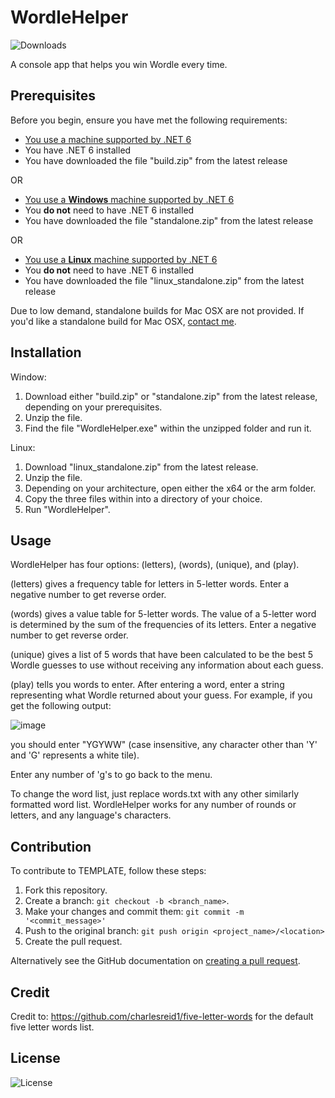 # WordleHelper
![Downloads](https://img.shields.io/github/downloads/winggar/WordleHelper/total?style=for-the-badge)

A console app that helps you win Wordle every time.

## Prerequisites

Before you begin, ensure you have met the following requirements:
- [You use a machine supported by .NET 6](https://github.com/dotnet/core/blob/main/release-notes/6.0/supported-os.md)
- You have .NET 6 installed
- You have downloaded the file "build.zip" from the latest release

OR

- [You use a **Windows** machine supported by .NET 6](https://github.com/dotnet/core/blob/main/release-notes/6.0/supported-os.md)
- You **do not** need to have .NET 6 installed
- You have downloaded the file "standalone.zip" from the latest release

OR

- [You use a **Linux** machine supported by .NET 6](https://github.com/dotnet/core/blob/main/release-notes/6.0/supported-os.md)
- You **do not** need to have .NET 6 installed
- You have downloaded the file "linux_standalone.zip" from the latest release

Due to low demand, standalone builds for Mac OSX are not provided. If you'd like a standalone build for Mac OSX, [contact me](mailto:winggar1228@gmail.com).

## Installation

Window:
1. Download either "build.zip" or "standalone.zip" from the latest release, depending on your prerequisites.
2. Unzip the file.
3. Find the file "WordleHelper.exe" within the unzipped folder and run it.

Linux:
1. Download "linux_standalone.zip" from the latest release.
2. Unzip the file.
3. Depending on your architecture, open either the x64 or the arm folder.
4. Copy the three files within into a directory of your choice.
5. Run "WordleHelper".

## Usage

WordleHelper has four options: (letters), (words), (unique), and (play).

(letters) gives a frequency table for letters in 5-letter words. Enter a negative number to get reverse order.

(words) gives a value table for 5-letter words. The value of a 5-letter word is determined by the sum of the frequencies of its letters. Enter a negative number to get reverse order.

(unique) gives a list of 5 words that have been calculated to be the best 5 Wordle guesses to use without receiving any information about each guess.

(play) tells you words to enter. After entering a word, enter a string representing what Wordle returned about your guess. For example, if you get the following output:

![image](https://user-images.githubusercontent.com/10767513/153775881-7fb7a0c5-9eb9-483a-be47-13f5788fc775.png)

you should enter "YGYWW" (case insensitive, any character other than 'Y' and 'G' represents a white tile).

Enter any number of 'g's to go back to the menu.

To change the word list, just replace words.txt with any other similarly formatted word list. WordleHelper works for any number of rounds or letters, and any language's characters.

## Contribution
To contribute to TEMPLATE, follow these steps:

1. Fork this repository.
2. Create a branch: `git checkout -b <branch_name>`.
3. Make your changes and commit them: `git commit -m '<commit_message>'`
4. Push to the original branch: `git push origin <project_name>/<location>`
5. Create the pull request.

Alternatively see the GitHub documentation on [creating a pull request](https://help.github.com/en/github/collaborating-with-issues-and-pull-requests/creating-a-pull-request).

## Credit
Credit to: https://github.com/charlesreid1/five-letter-words for the default five letter words list.

## License

![License](https://img.shields.io/github/license/winggar/WordleHelper?style=for-the-badge)
